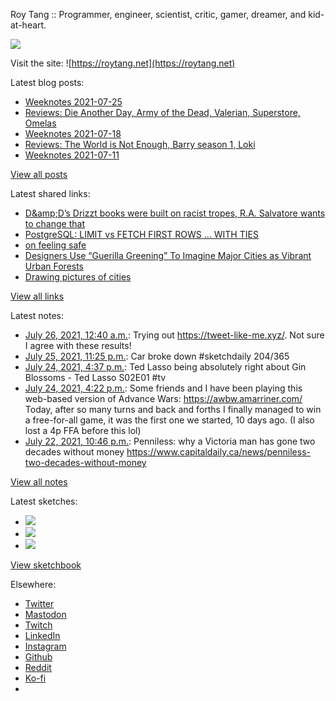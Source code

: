 Roy Tang :: Programmer, engineer, scientist, critic, gamer, dreamer, and kid-at-heart.

![](https://roytang.net/static/img/profile.jpg)

Visit the site: ![https://roytang.net](https://roytang.net)

Latest blog posts:

- [Weeknotes 2021-07-25](https://roytang.net/2021/07/weeknotes-2021-07-25/)
- [Reviews: Die Another Day, Army of the Dead, Valerian, Superstore, Omelas](https://roytang.net/2021/07/dad-aotd-vatcoatp-omelas/)
- [Weeknotes 2021-07-18](https://roytang.net/2021/07/weeknotes-2021-07-18/)
- [Reviews: The World is Not Enough, Barry season 1, Loki](https://roytang.net/2021/07/wine-barry-loki/)
- [Weeknotes 2021-07-11](https://roytang.net/2021/07/weeknotes-2021-07-11/)

[View all posts](https://roytang.net/blog)

Latest shared links:

- [D&amp;amp;D’s Drizzt books were built on racist tropes, R.A. Salvatore wants to change that](https://roytang.net/2021/07/dampds-drizzt-books-were-built-on-racist-tropes-ra-salvatore-wants-to-change-that/)
- [PostgreSQL: LIMIT vs FETCH FIRST ROWS … WITH TIES](https://roytang.net/2021/07/postgresql-limit-vs-fetch-first-rows-with-ties/)
- [on feeling safe](https://roytang.net/2021/07/on-feeling-safe/)
- [Designers Use “Guerilla Greening” To Imagine Major Cities as Vibrant Urban Forests](https://roytang.net/2021/07/designers-use-guerilla-greening-to-imagine-major-cities-as-vibrant-urban-forests/)
- [Drawing pictures of cities](https://roytang.net/2021/07/drawing-pictures-of-cities/)

[View all links](https://roytang.net/links)

Latest notes:

- [July 26, 2021, 12:40 a.m.](https://roytang.net/2021/07/1419336759284944897/): Trying out https://tweet-like-me.xyz/. Not sure I agree with these results!
- [July 25, 2021, 11:25 p.m.](https://roytang.net/2021/07/1419317904571387909/): Car broke down #sketchdaily 204/365
- [July 24, 2021, 4:37 p.m.](https://roytang.net/2021/07/1418852829381337088/): Ted Lasso being absolutely right about Gin Blossoms - Ted Lasso S02E01 #tv
- [July 24, 2021, 4:22 p.m.](https://roytang.net/2021/07/1418849098460016643/): Some friends and I have been playing this web-based version of Advance Wars: https://awbw.amarriner.com/ Today, after so many turns and back and forths I finally managed to win a free-for-all game, it was the first one we started, 10 days ago. (I also lost a 4p FFA before this lol)
- [July 22, 2021, 10:46 p.m.](https://roytang.net/2021/07/4823fed7da7efe7a88adfe7eb623ad45/): Penniless: why a Victoria man has gone two decades without money https://www.capitaldaily.ca/news/penniless-two-decades-without-money

[View all notes](https://roytang.net/notes)

Latest sketches:


- ![](https://roytang.net/media/cache/d9/0d/d90da302dc63e835c962ae8b591c3518.jpg)
- ![](https://roytang.net/media/cache/2b/29/2b29faa3ddd2c397d2ea60333f4ef09e.jpg)
- ![](https://roytang.net/media/cache/62/fc/62fc0d465e8db2102c4d75f91f4786b4.jpg)

[View sketchbook](https://roytang.net/albums/sketchbook)


Elsewhere:

- [Twitter](https://twitter.com/roytang)
- [Mastodon](https://mastodon.technology/@roytang)
- [Twitch](https://twitch.tv/twitchyroy)
- [LinkedIn](https://www.linkedin.com/in/roytang)
- [Instagram](https://instagram.com/roytang0400)
- [Github](https://github.com/roytang)
- [Reddit](https://reddit.com/u/hungryroy)
- [Ko-fi](https://ko-fi.com/roytang)
- [](mailto:hello@roytang.net)
